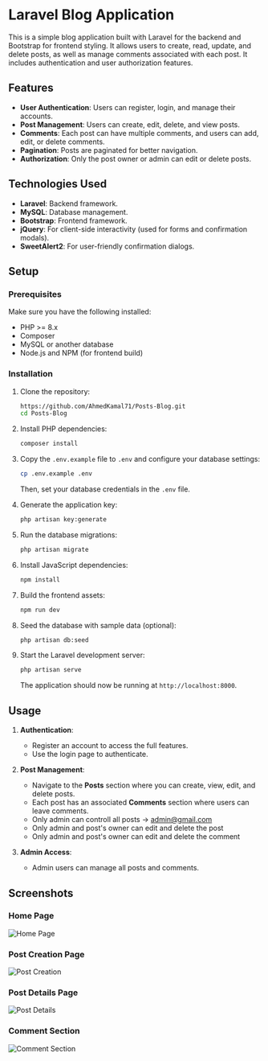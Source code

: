 # Laravel Blog Application

This is a simple blog application built with Laravel for the backend and Bootstrap for frontend styling. It allows users to create, read, update, and delete posts, as well as manage comments associated with each post. It includes authentication and user authorization features.

## Features

- **User Authentication**: Users can register, login, and manage their accounts.
- **Post Management**: Users can create, edit, delete, and view posts.
- **Comments**: Each post can have multiple comments, and users can add, edit, or delete comments.
- **Pagination**: Posts are paginated for better navigation.
- **Authorization**: Only the post owner or admin can edit or delete posts.

## Technologies Used

- **Laravel**: Backend framework.
- **MySQL**: Database management.
- **Bootstrap**: Frontend framework.
- **jQuery**: For client-side interactivity (used for forms and confirmation modals).
- **SweetAlert2**: For user-friendly confirmation dialogs.

## Setup

### Prerequisites

Make sure you have the following installed:

- PHP >= 8.x
- Composer
- MySQL or another database
- Node.js and NPM (for frontend build)

### Installation

1. Clone the repository:

    ```bash
    https://github.com/AhmedKamal71/Posts-Blog.git
    cd Posts-Blog
    ```

2. Install PHP dependencies:

    ```bash
    composer install
    ```

3. Copy the `.env.example` file to `.env` and configure your database settings:

    ```bash
    cp .env.example .env
    ```

    Then, set your database credentials in the `.env` file.

4. Generate the application key:

    ```bash
    php artisan key:generate
    ```

5. Run the database migrations:

    ```bash
    php artisan migrate
    ```

6. Install JavaScript dependencies:

    ```bash
    npm install
    ```

7. Build the frontend assets:

    ```bash
    npm run dev
    ```

8. Seed the database with sample data (optional):

    ```bash
    php artisan db:seed
    ```

9. Start the Laravel development server:

    ```bash
    php artisan serve
    ```

   The application should now be running at `http://localhost:8000`.

## Usage

1. **Authentication**: 
   - Register an account to access the full features.
   - Use the login page to authenticate.

2. **Post Management**:
   - Navigate to the **Posts** section where you can create, view, edit, and delete posts.
   - Each post has an associated **Comments** section where users can leave comments.
   - Only admin can controll all posts -> admin@gmail.com
   - Only admin and post's owner can edit and delete the post
   - Only admin and post's owner can edit and delete the comment

3. **Admin Access**:
   - Admin users can manage all posts and comments.

## Screenshots

### Home Page

![Home Page](https://via.placeholder.com/800x400?text=Home+Page+Image)

### Post Creation Page

![Post Creation](https://via.placeholder.com/800x400?text=Post+Creation+Page)

### Post Details Page

![Post Details](https://via.placeholder.com/800x400?text=Post+Details+Page)

### Comment Section

![Comment Section](https://via.placeholder.com/800x400?text=Comment+Section)


